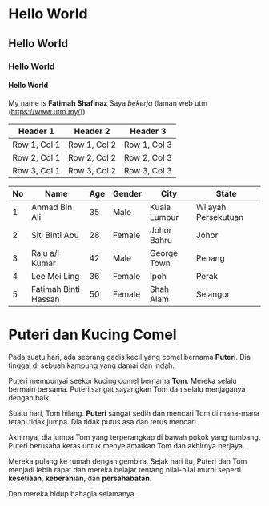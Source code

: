 # Hello World
## Hello World
### Hello World
#### Hello World

My name is **Fatimah Shafinaz** Saya *bekerja*
(laman web utm (https://www.utm.my/))


| Header 1 | Header 2 | Header 3 |
|----------|----------|----------|
| Row 1, Col 1 | Row 1, Col 2 | Row 1, Col 3 |
| Row 2, Col 1 | Row 2, Col 2 | Row 2, Col 3 |
| Row 3, Col 1 | Row 3, Col 2 | Row 3, Col 3 |




 No | Name           | Age | Gender | City       | State      |
|----|----------------|-----|--------|------------|------------|
| 1  | Ahmad Bin Ali | 35  | Male   | Kuala Lumpur | Wilayah Persekutuan |
| 2  | Siti Binti Abu | 28  | Female | Johor Bahru | Johor      |
| 3  | Raju a/l Kumar | 42  | Male   | George Town | Penang     |
| 4  | Lee Mei Ling   | 36  | Female | Ipoh        | Perak      |
| 5  | Fatimah Binti Hassan | 50 | Female | Shah Alam | Selangor   |


# **Puteri dan Kucing Comel**

Pada suatu hari, ada seorang gadis kecil yang comel bernama **Puteri**. Dia tinggal di sebuah kampung yang damai dan indah.

Puteri mempunyai seekor kucing comel bernama **Tom**. Mereka selalu bermain bersama. Puteri sangat sayangkan Tom dan selalu menjaganya dengan baik.

Suatu hari, Tom hilang. **Puteri** sangat sedih dan mencari Tom di mana-mana tetapi tidak jumpa. Dia tidak putus asa dan terus mencari.

Akhirnya, dia jumpa Tom yang terperangkap di bawah pokok yang tumbang. Puteri berusaha keras untuk menyelamatkan Tom dan akhirnya berjaya.

Mereka pulang ke rumah dengan gembira. Sejak hari itu, Puteri dan Tom menjadi lebih rapat dan mereka belajar tentang nilai-nilai murni seperti **kesetiaan**, **keberanian**, dan **persahabatan**.

Dan mereka hidup bahagia selamanya.


